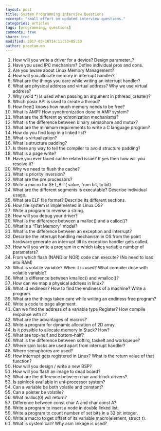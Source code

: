 ```yaml
---
layout: post
title: System Programming Interview Questions
excerpt: "small effort on updated interview questions."
categories: articles
tags: [programming, questions]
comments: true
share: true
modified: 2017-03-18T14:11:53+05:30
author: preetam.mn
---
```


1. How will you write a driver for a device? Design parameter..?
2. Have you used IPC mechanism? Define individual pros and cons.
3. Are you aware about Linux Memory Management?
4. How will you allocate memory in interrupt handler?
5. What are the things you care while writing an interrupt handler?
6. What are physical address and virtual address? Why we use virtual address?
7. Why (void *) is used when passing an argument in pthread_create()?
8. Which posix API is used to create a thread?
9. How free() knows how much memory needs to be free?
10. What is AMP? How synchronization done in AMP system?
11. What are the different synchronization mechanisms?
12. What is the difference between binary semaphore and mutux?
13. What are the minimum requirements to write a C language program?
14. How do you find loop in a linked list?
15. What is virtualization?
16. What is structure padding?
17. Is there any way to tell the compiler to avoid structure padding?
18. What is a page write?
19. Have you ever faced cache related issue? If yes then how will you resolve
    it?
20. Why we need to flush the cache?
21. What is priority inversion?
22. What are the pre processors?
23. Write a macro for SET_BIT( value, from bit, to bit)
24. What are the different segments is executable? Describe individual usage.
25. What are ELF file format? Describe its different sections.
26. How file system is implemented in Linux OS?
27. Write a program to reverse a string.
28. How will you debug your driver?
29. What is the difference between a malloc() and a calloc()?
30. What is a “Flat Memory” model?
31. What is the difference between an exception and interrupt?
32. Describe the interrupt handling mechanism in OS from the point hardware
    generate an interrupt till its exception handler gets called.
33. How will you write a program in c which takes variable number of parameters?
34. From which flash (NAND or NOR) code can execute? (No need to load into RAM)
35. What is volatile variable? When it is used? What compiler dose with volatile
    variable?
36. What is difference between kmalloc() and vmalloc()?
37. How can we map a physical address in linux?
38. What id endiness? How to find the endiness of a machine? Write a program.
39. What are the things taken care while writing an endiness free program?
40. Write a code to page alignment.
41. Can we find the address of a variable type Register? How compile response
    with it?
42. What are the advantages of macros?
43. Write a program for dynamic allocation of 2D array.
44. Is it possible to allocate memory in Stack? How?
45. What are top-half and bottom-half?
46. What is the difference between softirq, taskelt and workqueue?
47. Where spin locks are used apart from interrupt handler?
48. Where semaphores are used?
49. How interrupt gets registered in Linux? What is the return value of that
    function?
50. How will you design / write a new BSP?
51. How will you flash an image to dead board?
52. What are the difference between char and block drivers?
53. Is spinlock available in uni-processor system?
54. Can a variable be both volatile and constant?
55. Can a pointer be volatile?
56. What malloc(0) will return?
57. Difference between const char A and char const A?
58. Write a program to insert a node in double linked list.
59. Write a program to count number of set bits in a 32 bit integer.
60. Write a macro to get offset of its variable macro(element, struct_t).
61. What is system call? Why asm linkage is used?
